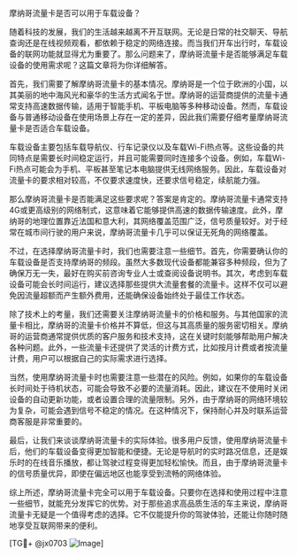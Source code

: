 摩纳哥流量卡是否可以用于车载设备？

随着科技的发展，我们的生活越来越离不开互联网。无论是日常的社交聊天、导航查询还是在线视频观看，都依赖于稳定的网络连接。而当我们开车出行时，车载设备的联网功能就显得尤为重要了。那么问题来了，摩纳哥流量卡是否能够满足车载设备的使用需求呢？这篇文章将为你详细解答。

首先，我们需要了解摩纳哥流量卡的基本情况。摩纳哥是一个位于欧洲的小国，以其美丽的地中海风光和豪华的生活方式闻名于世。摩纳哥的运营商提供的流量卡通常支持高速数据传输，适用于智能手机、平板电脑等多种移动设备。然而，车载设备与普通移动设备在使用场景上存在一定的差异，因此我们需要仔细考量摩纳哥流量卡是否适合车载设备。

车载设备主要包括车载导航仪、行车记录仪以及车载Wi-Fi热点等。这些设备的共同特点是需要长时间稳定运行，并且可能需要同时连接多个设备。例如，车载Wi-Fi热点可能会为手机、平板甚至笔记本电脑提供无线网络服务。因此，车载设备对流量卡的要求相对较高，不仅要求速度快，还要求信号稳定，续航能力强。

那么摩纳哥流量卡是否能满足这些要求呢？答案是肯定的。摩纳哥流量卡通常支持4G或更高级别的网络制式，这意味着它能够提供高速的数据传输速度。此外，摩纳哥的地理位置靠近法国和意大利，其网络覆盖范围广泛，信号质量较好。对于经常在城市间行驶的用户来说，摩纳哥流量卡几乎可以保证无死角的网络覆盖。

不过，在选择摩纳哥流量卡时，我们也需要注意一些细节。首先，你需要确认你的车载设备是否支持摩纳哥的频段。虽然大多数现代设备都能兼容多种频段，但为了确保万无一失，最好在购买前咨询专业人士或查阅设备说明书。其次，考虑到车载设备可能会长时间运行，建议选择那些提供大流量套餐的流量卡。这样不仅可以避免因流量超额而产生额外费用，还能确保设备始终处于最佳工作状态。

除了技术上的考量，我们还需要关注摩纳哥流量卡的价格和服务。与其他国家的流量卡相比，摩纳哥的流量卡价格并不算低，但这与其高质量的服务密切相关。摩纳哥的运营商通常提供优质的客户服务和技术支持，这在关键时刻能够帮助用户解决各种问题。此外，一些流量卡还提供了灵活的计费方式，比如按月计费或者按流量计费，用户可以根据自己的实际需求进行选择。

当然，使用摩纳哥流量卡时也需要注意一些潜在的风险。例如，如果你的车载设备长时间处于待机状态，可能会导致不必要的流量消耗。因此，建议在不使用时关闭设备的自动更新功能，或者设置合理的流量限制。另外，由于摩纳哥的网络环境较为复杂，可能会遇到信号不稳定的情况。在这种情况下，保持耐心并及时联系运营商客服是非常重要的。

最后，让我们来谈谈摩纳哥流量卡的实际体验。很多用户反馈，使用摩纳哥流量卡后，他们的车载设备变得更加智能和便捷。无论是导航时的实时路况信息，还是娱乐时的在线音乐播放，都让驾驶过程变得更加轻松愉快。而且，由于摩纳哥流量卡的信号质量优异，即使在偏远地区也能享受到流畅的网络体验。

综上所述，摩纳哥流量卡完全可以用于车载设备。只要你在选择和使用过程中注意一些细节，就能充分发挥它的优势。对于那些追求高品质生活的车主来说，摩纳哥流量卡无疑是一个值得考虑的选择。它不仅能提升你的驾驶体验，还能让你随时随地享受互联网带来的便利。

[TG💪+ @jx0703 ![Image](https://github.com/user-attachments/assets/dbca1d08-cadb-493c-b0ec-ad6f7a83f270)]